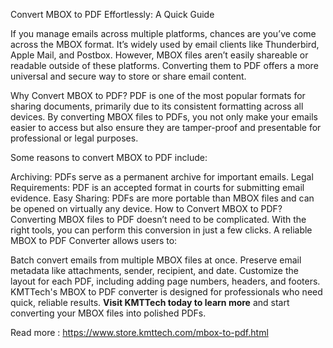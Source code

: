 Convert MBOX to PDF Effortlessly: A Quick Guide

If you manage emails across multiple platforms, chances are you’ve come across the MBOX format. It’s widely used by email clients like Thunderbird, Apple Mail, and Postbox. However, MBOX files aren’t easily shareable or readable outside of these platforms. Converting them to PDF offers a more universal and secure way to store or share email content.

Why Convert MBOX to PDF?
PDF is one of the most popular formats for sharing documents, primarily due to its consistent formatting across all devices. By converting MBOX files to PDFs, you not only make your emails easier to access but also ensure they are tamper-proof and presentable for professional or legal purposes.

Some reasons to convert MBOX to PDF include:

Archiving: PDFs serve as a permanent archive for important emails.
Legal Requirements: PDF is an accepted format in courts for submitting email evidence.
Easy Sharing: PDFs are more portable than MBOX files and can be opened on virtually any device.
How to Convert MBOX to PDF?
Converting MBOX files to PDF doesn’t need to be complicated. With the right tools, you can perform this conversion in just a few clicks. A reliable MBOX to PDF Converter allows users to:

Batch convert emails from multiple MBOX files at once.
Preserve email metadata like attachments, sender, recipient, and date.
Customize the layout for each PDF, including adding page numbers, headers, and footers.
KMTTech's MBOX to PDF converter is designed for professionals who need quick, reliable results. **Visit KMTTech today to learn more** and start converting your MBOX files into polished PDFs.

Read more : https://www.store.kmttech.com/mbox-to-pdf.html

